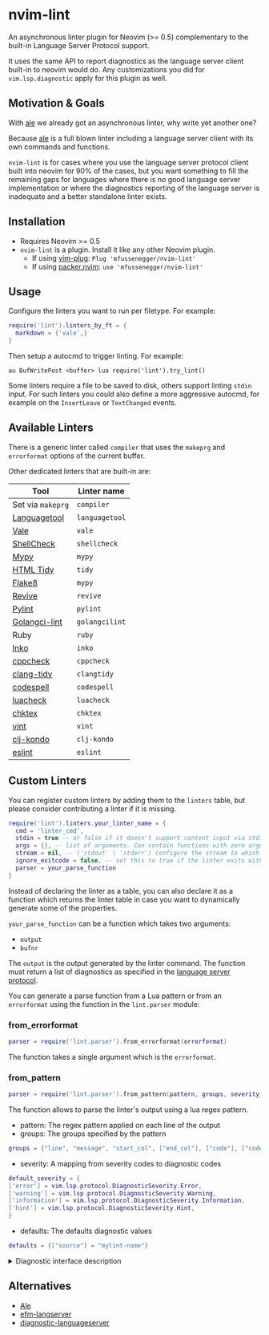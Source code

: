 # nvim-lint

An asynchronous linter plugin for Neovim (>= 0.5) complementary to the
built-in Language Server Protocol support.

It uses the same API to report diagnostics as the language server client
built-in to neovim would do. Any customizations you did for
`vim.lsp.diagnostic` apply for this plugin as well.


## Motivation & Goals

With [ale][1] we already got an asynchronous linter, why write yet another one?

Because [ale][1] is a full blown linter including a language server client with
its own commands and functions.


`nvim-lint` is for cases where you use the language server protocol client
built into neovim for 90% of the cases, but you want something to fill the
remaining gaps for languages where there is no good language server
implementation or where the diagnostics reporting of the language server is
inadequate and a better standalone linter exists.


## Installation

- Requires Neovim >= 0.5
- `nvim-lint` is a plugin. Install it like any other Neovim plugin.
  - If using [vim-plug][3]: `Plug 'mfussenegger/nvim-lint'`
  - If using [packer.nvim][4]: `use 'mfussenegger/nvim-lint'`


## Usage

Configure the linters you want to run per filetype. For example:

```lua
require('lint').linters_by_ft = {
  markdown = {'vale',}
}
```

Then setup a autocmd to trigger linting. For example:

```vimL
au BufWritePost <buffer> lua require('lint').try_lint()
```

Some linters require a file to be saved to disk, others support linting `stdin`
input. For such linters you could also define a more aggressive autocmd, for
example on the `InsertLeave` or `TextChanged` events.


## Available Linters

There is a generic linter called `compiler` that uses the `makeprg` and
`errorformat` options of the current buffer.

Other dedicated linters that are built-in are:


| Tool                | Linter name    |
| ------------------- | -------------- |
| Set via `makeprg`   | `compiler`     |
| [Languagetool][5]   | `languagetool` |
| [Vale][8]           | `vale`         |
| [ShellCheck][10]    | `shellcheck`   |
| [Mypy][11]          | `mypy`         |
| [HTML Tidy][12]     | `tidy`         |
| [Flake8][13]        | `mypy`         |
| [Revive][14]        | `revive`       |
| [Pylint][15]        | `pylint`       |
| [Golangci-lint][16] | `golangcilint` |
| Ruby                | `ruby`         |
| [Inko][17]          | `inko`         |
| [cppcheck][22]      | `cppcheck`     |
| [clang-tidy][23]    | `clangtidy`    |
| [codespell][18]     | `codespell`    |
| [luacheck][19]      | `luacheck`     |
| [chktex][20]        | `chktex`       |
| [vint][21]          | `vint`         |
| [clj-kondo][24]     | `clj-kondo`    |
| [eslint][25]        | `eslint`       |


## Custom Linters

You can register custom linters by adding them to the `linters` table, but
please consider contributing a linter if it is missing.


```lua
require('lint').linters.your_linter_name = {
  cmd = 'linter_cmd',
  stdin = true -- or false if it doesn't support content input via stdin. In that case the filename is automatically added to the arguments.
  args = {}, -- list of arguments. Can contain functions with zero arguments that will be evaluated once the linter is used.
  stream = nil, -- ('stdout' | 'stderr') configure the stream to which the linter outputs the linting result.
  ignore_exitcode = false, -- set this to true if the linter exits with a code != 0 and that's considered normal.
  parser = your_parse_function
}
```

Instead of declaring the linter as a table, you can also declare it as a
function which returns the linter table in case you want to dynamically
generate some of the properties.

`your_parse_function` can be a function which takes two arguments:

- `output`
- `bufnr`


The `output` is the output generated by the linter command.
The function must return a list of diagnostics as specified in the [language server protocol][9].

You can generate a parse function from a Lua pattern or from an `errorformat`
using the function in the `lint.parser` module:

### from_errorformat

```lua
parser = require('lint.parser').from_errorformat(errorformat)
```

The function takes a single argument which is the `errorformat`.


### from_pattern

```lua
parser = require('lint.parser').from_pattern(pattern, groups, severity_map, defaults)
```

The function allows to parse the linter's output using a lua regex pattern.

- pattern: The regex pattern applied on each line of the output
- groups: The groups specified by the pattern

``` lua
groups = {"line", "message", "start_col", ["end_col"], ["code"], ["code_desc"], ["file"], ["severity"]}
```

- severity: A mapping from severity codes to diagnostic codes

``` lua
default_severity = {
['error'] = vim.lsp.protocol.DiagnosticSeverity.Error,
['warning'] = vim.lsp.protocol.DiagnosticSeverity.Warning,
['information'] = vim.lsp.protocol.DiagnosticSeverity.Information,
['hint'] = vim.lsp.protocol.DiagnosticSeverity.Hint,
}
```

- defaults: The defaults diagnostic values

``` lua
defaults = {["source"] = "mylint-name"}
```

<details>
  <summary>Diagnostic interface description</summary>

```typescript
export interface Diagnostic {
    /**
      * The range at which the message applies.
      */
    range: Range;

    /**
      * The diagnostic's severity. Can be omitted. If omitted it is up to the
      * client to interpret diagnostics as error, warning, info or hint.
      */
    severity?: DiagnosticSeverity;

    /**
      * The diagnostic's code, which might appear in the user interface.
      */
    code?: integer | string;

    /**
      * An optional property to describe the error code.
      *
      * @since 3.16.0
      */
    codeDescription?: CodeDescription;

    /**
      * A human-readable string describing the source of this
      * diagnostic, e.g. 'typescript' or 'super lint'.
      */
    source?: string;

    /**
      * The diagnostic's message.
      */
    message: string;

    /**
      * Additional metadata about the diagnostic.
      *
      * @since 3.15.0
      */
    tags?: DiagnosticTag[];

    /**
      * An array of related diagnostic information, e.g. when symbol-names within
      * a scope collide all definitions can be marked via this property.
      */
    relatedInformation?: DiagnosticRelatedInformation[];

    /**
      * A data entry field that is preserved between a
      * `textDocument/publishDiagnostics` notification and
      * `textDocument/codeAction` request.
      *
      * @since 3.16.0
      */
    data?: unknown;
}
```
</details>



## Alternatives

- [Ale][1]
- [efm-langserver][6]
- [diagnostic-languageserver][7]


[1]: https://github.com/dense-analysis/ale
[3]: https://github.com/junegunn/vim-plug
[4]: https://github.com/wbthomason/packer.nvim
[5]: https://languagetool.org/
[6]: https://github.com/mattn/efm-langserver
[7]: https://github.com/iamcco/diagnostic-languageserver
[8]: https://github.com/errata-ai/vale
[9]: https://microsoft.github.io/language-server-protocol/specifications/specification-current/#diagnostic
[10]: https://www.shellcheck.net/
[11]: http://mypy-lang.org/
[12]: https://www.html-tidy.org/
[13]: https://flake8.pycqa.org/
[14]: https://github.com/mgechev/revive
[15]: https://pylint.org/
[16]: https://golangci-lint.run/
[17]: https://inko-lang.org/
[18]: https://github.com/codespell-project/codespell
[19]: https://github.com/mpeterv/luacheck
[20]: https://www.nongnu.org/chktex
[21]: https://github.com/Vimjas/vint
[22]: https://github.com/danmar/cppcheck/
[23]: https://clang.llvm.org/extra/clang-tidy/
[24]: https://github.com/clj-kondo/clj-kondo
[25]: https://github.com/eslint/eslint
